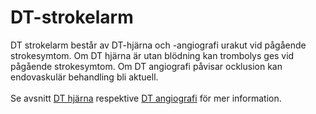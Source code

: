 # DT-strokelarm

DT strokelarm består av DT-hjärna och -angiografi urakut vid pågående strokesymtom. Om DT hjärna är utan blödning kan trombolys ges vid pågående strokesymtom. Om DT angiografi påvisar ocklusion kan endovaskulär behandling bli aktuell.
\
\
Se avsnitt [DT hjärna](dt-hjarna.md) respektive [DT angiografi](dt-angiografi.md) för mer information.
